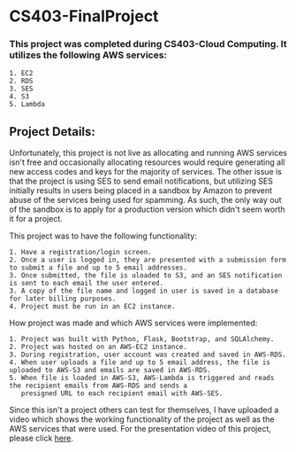 # CS403-FinalProject

### This project was completed during CS403-Cloud Computing. It utilizes the following AWS services:

    1. EC2
    2. RDS
    3. SES
    4. S3
    5. Lambda
 
## Project Details:
Unfortunately, this project is not live as allocating and running AWS services isn't free and occasionally allocating resources would require generating all new access codes and keys for the majority of services. The other issue is that the project is using SES to send email notifications, but utilizing SES initially results in users being placed in a sandbox by Amazon to prevent abuse of the services being used for spamming. As such, the only way out of the sandbox is to apply for a production version which didn't seem worth it for a project.

This project was to have the following functionality:

    1. Have a registration/login screen.
    2. Once a user is logged in, they are presented with a submission form to submit a file and up to 5 email addresses.
    3. Once submitted, the file is uloaded to S3, and an SES notification is sent to each email the user entered.
    3. A copy of the file name and logged in user is saved in a database for later billing purposes.
    4. Project must be run in an EC2 instance.
    
How project was made and which AWS services were implemented:

    1. Project was built with Python, Flask, Bootstrap, and SQLAlchemy.
    2. Project was hosted on an AWS-EC2 instance.
    3. During registration, user account was created and saved in AWS-RDS.
    4. When user uploads a file and up to 5 email address, the file is uploaded to AWS-S3 and emails are saved in AWS-RDS.
    5. When file is loaded in AWS-S3, AWS-Lambda is triggered and reads the recipient emails from AWS-RDS and sends a 
       presigned URL to each recipient email with AWS-SES.
       
Since this isn't a project others can test for themselves, I have uploaded a video which shows the working functionality of the project as well as the AWS services that were used. For the presentation video of this project, please click [here](https://www.youtube.com/watch?v=kLHzBDySR3o).
